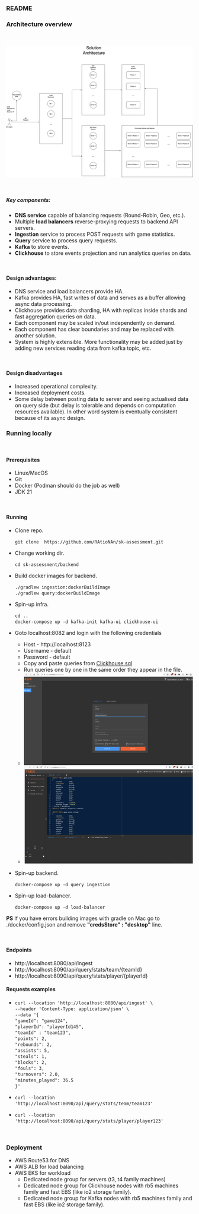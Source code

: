 ### README

### Architecture overview
<br />

![architecture](Assessment.png)

<br />

##### Key components:
* __DNS service__ capable of balancing requests (Round-Robin, Geo, etc.).
* Multiple __load balancers__ reverse-proxying requests to backend API servers.
* __Ingestion__ service to process POST requests with game statistics.
* __Query__ service to process query requests.
* __Kafka__ to store events.
* __Clickhouse__ to store events projection and run analytics queries on data.

<br />

#### Design advantages:
* DNS service and load balancers provide HA.
* Kafka provides HA, fast writes of data and serves as a buffer allowing async data processing.
* Clickhouse provides data sharding, HA with replicas inside shards and fast aggregation queries on data.
* Each component may be scaled in/out independently on demand.
* Each component has clear boundaries and may be replaced with another solution.
* System is highly extensible. More functionality may be added just by adding new services reading data from kafka topic, etc.

<br />

#### Design disadvantages
* Increased operational complexity.
* Increased deployment costs.
* Some delay between posting data to server and seeing actualised data on query side (but delay is tolerable and depends on computation resources available).
In other word system is eventually consistent because of its async design.

### Running locally
<br />

#### Prerequisites
* Linux/MacOS
* Git
* Docker (Podman should do the job as well)
* JDK 21

<br />

#### Running
* Clone repo.
  ```shell
  git clone  https://github.com/RAtioNAn/sk-assessment.git
  ```
* Change working dir.
  ```shell
  cd sk-assessment/backend
  ```
* Build docker images for backend.
  ```shell
  ./gradlew ingestion:dockerBuildImage
  ./gradlew query:dockerBuildImage 
  ```
* Spin-up infra.
  ```shell
  cd ..
  docker-compose up -d kafka-init kafka-ui clickhouse-ui
  ```
* Goto localhost:8082 and login with the following credentials
  * Host - http://localhost:8123
  * Username - default
  * Password - default
  * Copy and paste queries from [Clickhouse.sql](Clickhouse.sql)
  * Run queries one by one in the same order they appear in the file.
  * ![Img1](img1.png)
  * ![Img2](img2.png)

* Spin-up backend.
  ```shell
  docker-compose up -d query ingestion
  ```
* Spin-up load-balancer.
  ```shell
  docker-compose up -d load-balancer
  ```

__PS__ If you have errors building images with gradle on Mac go to ./docker/config.json and remove __"credsStore" : "desktop"__ line.

<br />

#### Endpoints
* http://localhost:8080/api/ingest
* http://localhost:8090/api/query/stats/team/{teamId}
* http://localhost:8090/api/query/stats/player/{playerId}

#### Requests examples
* ```shell
  curl --location 'http://localhost:8080/api/ingest' \
  --header 'Content-Type: application/json' \
  --data '{
  "gameId": "game124",
  "playerId": "playerId145",
  "teamId" : "team123",
  "points": 2,
  "rebounds": 2,
  "assists": 5,
  "steals": 1,
  "blocks": 2,
  "fouls": 3,
  "turnovers": 2.0,
  "minutes_played": 36.5
  }'
  ```
* ```shell
  curl --location 'http://localhost:8090/api/query/stats/team/team123'
  ```
* ```shell
  curl --location 'http://localhost:8090/api/query/stats/player/player123'
  ```
  
<br />

### Deployment
* AWS Route53 for DNS
* AWS ALB for load balancing
* AWS EKS for workload
  * Dedicated node group for servers (t3, t4 family machines)
  * Dedicated node group for Clickhouse nodes with rb5 machines family and fast EBS (like io2 storage family).
  * Dedicated node group for Kafka nodes with rb5 machines family and fast EBS (like io2 storage family).
